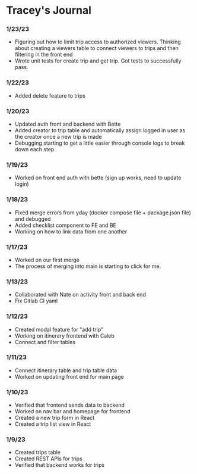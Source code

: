 # Tracey's Journal

### 1/23/23
- Figuring out how to limit trip access to authorized viewers. Thinking about creating a viewers table to connect viewers to trips and then filtering in the front end
- Wrote unit tests for create trip and get trip. Got tests to successfully pass. 

### 1/22/23
- Added delete feature to trips

### 1/20/23
- Updated auth front and backend with Bette
- Added creator to trip table and automatically assign logged in user as the creator once a new trip is made
- Debugging starting to get a little easier through console logs to break down each step

### 1/19/23
- Worked on front end auth with bette (sign up works, need to update login)

### 1/18/23
- Fixed merge errors from yday (docker compose file + package.json file) and debugged
- Added checklist component to FE and BE
- Working on how to link data from one another

### 1/17/23
- Worked on our first merge
- The process of merging into main is starting to click for me.

### 1/13/23
- Collaborated with Nate on activity front and back end
- Fix Gitlab CI yaml

### 1/12/23
- Created modal feature for "add trip"
- Working on itinerary frontend with Caleb
- Connect and filter tables

### 1/11/23
- Connect itinerary table and trip table data
- Worked on updating front end for main page

### 1/10/23
- Verified that frontend sends data to backend
- Worked on nav bar and homepage for frontend
- Created a new trip form in React
- Created a trip list view in React

### 1/9/23
- Created trips table
- Created REST APIs for trips
- Verified that backend works for trips

